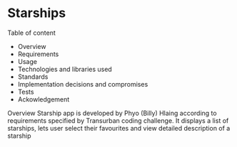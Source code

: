 # Starships
Table of content
- Overview
- Requirements
- Usage
- Technologies and libraries used
- Standards
- Implementation decisions and compromises
- Tests
- Ackowledgement

Overview
Starship app is developed by Phyo (Billy) Hlaing according to requirements specified by Transurban coding challenge. It displays a list of starships, lets
user select their favourites and view detailed description of a starship


